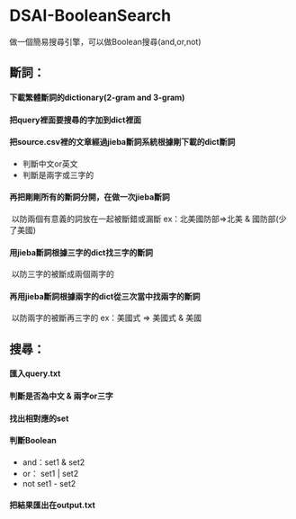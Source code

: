 # DSAI-BooleanSearch
做一個簡易搜尋引擎，可以做Boolean搜尋(and,or,not)


## 斷詞：
#### 下載繁體斷詞的dictionary(2-gram and 3-gram)
#### 把query裡面要搜尋的字加到dict裡面
#### 把source.csv裡的文章經過jieba斷詞系統根據剛下載的dict斷詞
* 判斷中文or英文
* 判斷是兩字或三字的
#### 再把剛剛所有的斷詞分開，在做一次jieba斷詞
  以防兩個有意義的詞放在一起被斷錯或漏斷
  ex：北美國防部=>北美 & 國防部(少了美國)
#### 用jieba斷詞根據三字的dict找三字的斷詞
  以防三字的被斷成兩個兩字的
#### 再用jieba斷詞根據兩字的dict從三次當中找兩字的斷詞
  以防兩字的被斷再三字的
  ex：美國式 => 美國式 & 美國
  
  
## 搜尋：
#### 匯入query.txt
#### 判斷是否為中文 & 兩字or三字
#### 找出相對應的set
#### 判斷Boolean
* and：set1 & set2
* or： set1 | set2
* not set1 - set2
#### 把結果匯出在output.txt
